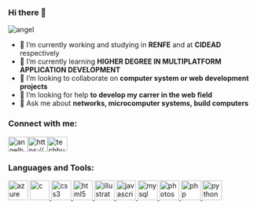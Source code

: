### Hi there 👋
![angel](https://github.com/aburcas/aburcas/assets/84635858/f1860002-baa8-4ee3-b81c-0681d27dd5b3)

<!--**aburcas/aburcas** is a ✨ _special_ ✨ repository because its `README.md` (this file) appears on your GitHub profile.

Here are some ideas to get you started:-->

- 🔭 I’m currently working and studying in **RENFE** and at   **CIDEAD** respectively
- 🌱 I’m currently learning **HIGHER DEGREE IN MULTIPLATFORM APPLICATION DEVELOPMENT**
- 👯 I’m looking to collaborate on **computer system or web development projects**
- 🤔 I’m looking for help **to develop my carrer in the web field**
- 💬 Ask me about **networks, microcomputer systems, build computers**

<h3 align="left">Connect with me:</h3>

<p align="left">
<a href="https://twitter.com/AngelBurby" target="blank"><img align="center" src="https://www.vectorlogo.zone/logos/twitter/twitter-tile.svg" alt="angelburby" height="30" width="40"></a><a href="https://linkedin.com/in/https://www.linkedin.com/in/angelburbanocastro/" target="blank"><img align="center" src="https://www.vectorlogo.zone/logos/linkedin/linkedin-tile.svg" alt="https://www.linkedin.com/in/angelburbanocastro/" height="30" width="40"/></a><a href="https://instagram.com/techburby" target="blank"><img align="center" src="https://www.vectorlogo.zone/logos/instagram/instagram-icon.svg" alt="techburby" height="30" width="40" /></a>
</p>

<h3 align="left">Languages and Tools:</h3>

<p align="left">
<a href="https://azure.microsoft.com/es-es" target="_blank" rel="">
<img src="https://www.vectorlogo.zone/logos/microsoft_azure/microsoft_azure-icon.svg" alt="azure" width="40" height="40"/></a> 
<a href="https://www.cprogramming.com" target="_blank" rel=""> <img src="https://seeklogo.com/images/C/c-logo-43CE78FF9C-seeklogo.com.png" alt="c" width="40" height="40"/> </a>
<a href="https://developer.mozilla.org/es/docs/Web/CSS" target="_blank" rel="noreferrer"> <img src="https://www.vectorlogo.zone/logos/w3_css/w3_css-official.svg" alt="css3" width="40" height="40"/> </a>
<a href="https://developer.mozilla.org/es/docs/Web/HTML" target="_blank" rel="noreferrer"> <img src="https://www.vectorlogo.zone/logos/w3_html5/w3_html5-icon.svg" alt="html5" width="40" height="40"/> </a>
<a href="https://www.adobe.com/es/products/illustrator.html" target="_blank" rel="noreferrer"> <img src="https://www.vectorlogo.zone/logos/adobe_illustrator/adobe_illustrator-icon.svg" alt="illustrator" width="40" height="40"/> </a> 
<a href="https://developer.mozilla.org/es/docs/Web/JavaScript" target="_blank" rel="noreferrer"> <img src="https://www.vectorlogo.zone/logos/javascript/javascript-icon.svg" alt="javascript" width="40" height="40"/> </a>
<a href="https://www.mysql.com" target="_blank" rel="noreferrer"> <img src="https://www.vectorlogo.zone/logos/mysql/mysql-official.svg" alt="mysql" width="40" height="40"/> </a> 
<a href="https://www.adobe.com/es/products/photoshop.html" target="_blank" rel="noreferrer"> <img src="https://www.adobe.com/content/dam/acom/one-console/icons_rebrand/ps_appicon.svg" alt="photoshop" width="40" height="40"/> </a>
<a href="https://www.php.net/manual/es/intro-whatis.php" target="_blank" rel="noreferrer"> <img src="https://www.vectorlogo.zone/logos/php/php-icon.svg" alt="php" width="40" height="40"/> </a> 
<a href="https://www.python.org" target="_blank" rel="noreferrer"> <img src="https://www.vectorlogo.zone/logos/python/python-vertical.svg" alt="python" width="40" height="40"/> </a> </p>

